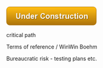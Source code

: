 ![Under Construction](images/state/uc.png)


critical path

Terms of reference / WinWin Boehm


Bureaucratic risk - testing plans etc.